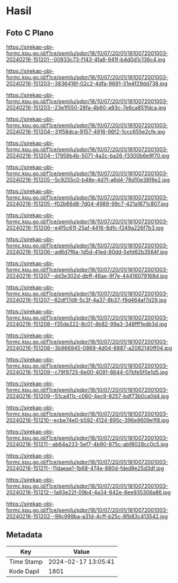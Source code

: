 # Hasil

## Foto C Plano

https://sirekap-obj-formc.kpu.go.id/f1ce/pemilu/pdpr/18/10/07/20/01/1810072001003-20240216-151201--00933c73-f143-4fa8-941f-b4d0d1c136c4.jpg

https://sirekap-obj-formc.kpu.go.id/f1ce/pemilu/pdpr/18/10/07/20/01/1810072001003-20240216-151203--3836416f-02c2-4dfa-9691-31e4f29dd738.jpg

https://sirekap-obj-formc.kpu.go.id/f1ce/pemilu/pdpr/18/10/07/20/01/1810072001003-20240216-151203--23e1f550-28fa-4b60-a93c-7e6ca851fdca.jpg

https://sirekap-obj-formc.kpu.go.id/f1ce/pemilu/pdpr/18/10/07/20/01/1810072001003-20240216-151204--31f58dca-9157-4916-96f2-1ccc655e2cfe.jpg

https://sirekap-obj-formc.kpu.go.id/f1ce/pemilu/pdpr/18/10/07/20/01/1810072001003-20240216-151204--17959b4b-5071-4a2c-ba26-f3300b6e9f70.jpg

https://sirekap-obj-formc.kpu.go.id/f1ce/pemilu/pdpr/18/10/07/20/01/1810072001003-20240216-151205--5c9255c0-b48e-4d7f-a6d4-78d10e38f8e2.jpg

https://sirekap-obj-formc.kpu.go.id/f1ce/pemilu/pdpr/18/10/07/20/01/1810072001003-20240216-151205--f02b66d8-7d04-4989-99c7-421a1671c807.jpg

https://sirekap-obj-formc.kpu.go.id/f1ce/pemilu/pdpr/18/10/07/20/01/1810072001003-20240216-151206--e4f5c61f-25af-4416-8dfc-f249a226f7b3.jpg

https://sirekap-obj-formc.kpu.go.id/f1ce/pemilu/pdpr/18/10/07/20/01/1810072001003-20240216-151206--ad6d7f6a-1d5d-41ed-80dd-5efd62b3564f.jpg

https://sirekap-obj-formc.kpu.go.id/f1ce/pemilu/pdpr/18/10/07/20/01/1810072001003-20240216-151207--dd3e302d-dbff-46ae-9f7e-44416079168d.jpg

https://sirekap-obj-formc.kpu.go.id/f1ce/pemilu/pdpr/18/10/07/20/01/1810072001003-20240216-151207--82df17d8-5c3f-4a37-8b37-f9d464af7d29.jpg

https://sirekap-obj-formc.kpu.go.id/f1ce/pemilu/pdpr/18/10/07/20/01/1810072001003-20240216-151208--f35de222-8c01-4b82-99a3-348fff1edb3d.jpg

https://sirekap-obj-formc.kpu.go.id/f1ce/pemilu/pdpr/18/10/07/20/01/1810072001003-20240216-151208--3b966945-0869-4d04-8887-a2082140ff04.jpg

https://sirekap-obj-formc.kpu.go.id/f1ce/pemilu/pdpr/18/10/07/20/01/1810072001003-20240216-151209--c79f8725-6e00-4091-8644-07bfe5f0e1d5.jpg

https://sirekap-obj-formc.kpu.go.id/f1ce/pemilu/pdpr/18/10/07/20/01/1810072001003-20240216-151209--51ca411c-c060-4ec9-8257-bdf73b0ca0d4.jpg

https://sirekap-obj-formc.kpu.go.id/f1ce/pemilu/pdpr/18/10/07/20/01/1810072001003-20240216-151210--ecbe74e0-b592-4124-895c-396e9609e1f8.jpg

https://sirekap-obj-formc.kpu.go.id/f1ce/pemilu/pdpr/18/10/07/20/01/1810072001003-20240216-151211--ab64a233-5ef7-4b90-875c-abf8028cc0c5.jpg

https://sirekap-obj-formc.kpu.go.id/f1ce/pemilu/pdpr/18/10/07/20/01/1810072001003-20240216-151211--11daeae1-1b68-474e-880d-fded9e25d3df.jpg

https://sirekap-obj-formc.kpu.go.id/f1ce/pemilu/pdpr/18/10/07/20/01/1810072001003-20240216-151212--1a93e22f-09b4-4a34-842e-8ee935306a86.jpg

https://sirekap-obj-formc.kpu.go.id/f1ce/pemilu/pdpr/18/10/07/20/01/1810072001003-20240216-151202--99c999ba-a31d-4cff-b25c-8fb83c413542.jpg


## Metadata

| Key        | Value               |
| ---------- | ------------------- |
| Time Stamp | 2024-02-17 13:05:41 |
| Kode Dapil | 1801                |



